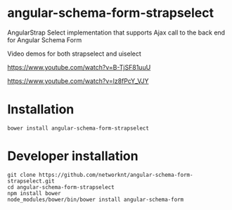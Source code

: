angular-schema-form-strapselect
===============================

AngularStrap Select implementation that supports Ajax call to the back end for Angular Schema Form


Video demos for both strapselect and uiselect



https://www.youtube.com/watch?v=B-TjSF81uuU


https://www.youtube.com/watch?v=lz8fPcY_VJY



Installation
================================

    bower install angular-schema-form-strapselect

Developer installation
=======================

    git clone https://github.com/networknt/angular-schema-form-strapselect.git
    cd angular-schema-form-strapselect
    npm install bower
    node_modules/bower/bin/bower install angular-schema-form
    
